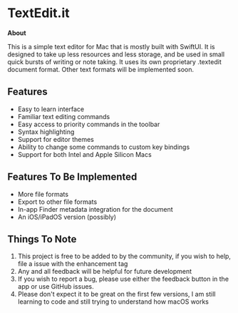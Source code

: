 # TextEdit.it
**About**

This is a simple text editor for Mac that is mostly built with SwiftUI. It is designed to take up less resources and less storage, and be used in small quick bursts of writing or note taking. It uses its own proprietary .textedit document format. Other text formats will be implemented soon.

## **Features**

 - Easy to learn interface
 - Familiar text editing commands
 - Easy access to priority commands in the toolbar
 - Syntax highlighting
 - Support for editor themes
 - Ability to change some commands to custom key bindings
 - Support for both Intel and Apple Silicon Macs

## **Features To Be Implemented**

 - More file formats
 - Export to other file formats
 - In-app Finder metadata integration for the document
 - An iOS/iPadOS version (possibly)

## **Things To Note**

 1. This project is free to be added to by the community, if you wish to help, file a issue with the enhancement tag
 2. Any and all feedback will be helpful for future development
 3. If you wish to report a bug, please use either the feedback button in the app or use GitHub issues.
 4. Please don't expect it to be great on the first few versions, I am still learning to code and still trying to understand how macOS works

